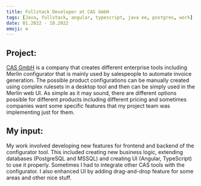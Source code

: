 ```yaml
---
title: Fullstack Developer at CAS GmbH
tags: [Java, fullstack, angular, typescript, java ee, postgres, work]
date: 01.2022 - 10.2022
emoji: ⚙️
---
```

## Project: 
[CAS GmbH](https://www.cas.de/) is a company that creates different enterprise tools including Merlin configurator that is mainly used by salespeople to automate invoice generation. The possible product configurations can be manually created using complex rulesets in a desktop tool and then can be simply used in the Merlin web UI. As simple as it may sound, there are different options possible for different products including different pricing and sometimes companies want some specific features that my project team was implementing just for them. 


## My input:
My work involved developing new features for frontend and backend of the configurator tool. This included creating new business logic, extending databases (PostgreSQL and MSSQL) and creating UI (Angular, TypeScript) to use it properly. Sometimes I had to integrate other CAS tools with the configurator. I also enhanced UI by adding drag-and-drop feature for some areas and other nice stuff.
